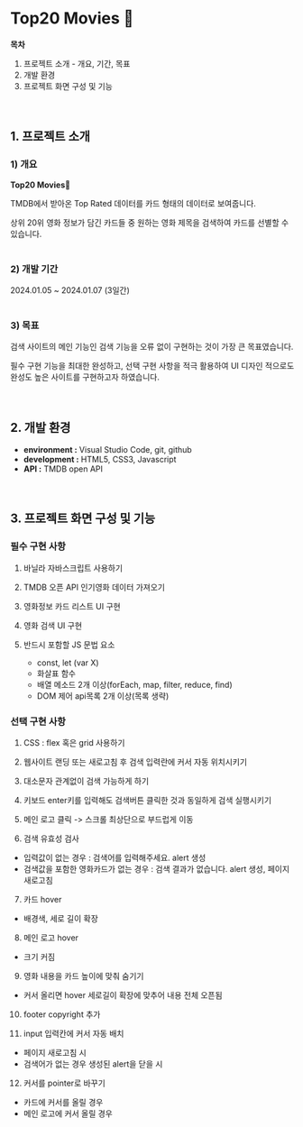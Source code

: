 # Top20 Movies 🍿

**목차**

1. 프로젝트 소개 - 개요, 기간, 목표
2. 개발 환경
3. 프로젝트 화면 구성 및 기능
   <br><br><br>

## 1. 프로젝트 소개

### 1) 개요

**Top20 Movies🍿**

TMDB에서 받아온 Top Rated 데이터를 카드 형태의 데이터로 보여줍니다.

상위 20위 영화 정보가 담긴 카드들 중 원하는 영화 제목을 검색하여 카드를 선별할 수 있습니다.
<br><br>

### 2) 개발 기간

2024.01.05 ~ 2024.01.07 (3일간)
<br><br>

### 3) 목표

검색 사이트의 메인 기능인 검색 기능을 오류 없이 구현하는 것이 가장 큰 목표였습니다.

필수 구현 기능을 최대한 완성하고, 선택 구현 사항을 적극 활용하여 UI 디자인 적으로도 완성도 높은 사이트를 구현하고자 하였습니다.
<br><br><br>

## 2. 개발 환경

- **environment :** Visual Studio Code, git, github
- **development :** HTML5, CSS3, Javascript
- **API :** TMDB open API
  <br><br><br>

## 3. 프로젝트 화면 구성 및 기능

### 필수 구현 사항

1. 바닐라 자바스크립트 사용하기

2. TMDB 오픈 API 인기영화 데이터 가져오기

3. 영화정보 카드 리스트 UI 구현

4. 영화 검색 UI 구현

5. 반드시 포함할 JS 문법 요소
   - const, let (var X)
   - 화살표 함수
   - 배열 메소드 2개 이상(forEach, map, filter, reduce, find)
   - DOM 제어 api목록 2개 이상(목록 생략)

### 선택 구현 사항

1. CSS : flex 혹은 grid 사용하기

2. 웹사이트 랜딩 또는 새로고침 후 검색 입력란에 커서 자동 위치시키기

3. 대소문자 관계없이 검색 가능하게 하기

4. 키보드 enter키를 입력해도 검색버튼 클릭한 것과 동일하게 검색 실행시키기

5. 메인 로고 클릭 -> 스크롤 최상단으로 부드럽게 이동

6. 검색 유효성 검사

- 입력값이 없는 경우 : 검색어를 입력해주세요. alert 생성
- 검색값을 포함한 영화카드가 없는 경우 : 검색 결과가 없습니다. alert 생성, 페이지 새로고침

7. 카드 hover

- 배경색, 세로 길이 확장

8. 메인 로고 hover

- 크기 커짐

9. 영화 내용을 카드 높이에 맞춰 숨기기

- 커서 올리면 hover 세로길이 확장에 맞추어 내용 전체 오픈됨

10. footer copyright 추가

11. input 입력칸에 커서 자동 배치

- 페이지 새로고침 시
- 검색어가 없는 경우 생성된 alert을 닫을 시

12. 커서를 pointer로 바꾸기

- 카드에 커서를 올릴 경우
- 메인 로고에 커서 올릴 경우
